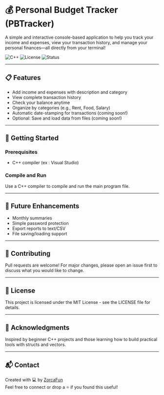 # 💰 Personal Budget Tracker (PBTracker)

A simple and interactive console-based application to help you track your income and expenses, view your transaction history, and manage your personal finances—all directly from your terminal!

![C++](https://img.shields.io/badge/Language-C++-blue.svg)
![License](https://img.shields.io/badge/License-MIT-green.svg)
![Status](https://img.shields.io/badge/Project-Active-brightgreen)

---

## 📋 Features

- Add income and expenses with description and category
- View complete transaction history
- Check your balance anytime
- Organize by categories (e.g., Rent, Food, Salary)
- Automatic date-stamping for transactions (coming soon!)
- Optional: Save and load data from files (coming soon!)

---

## 🚀 Getting Started

### Prerequisites

- C++ compiler (ex : Visual Studio)

### Compile and Run

Use a C++ compiler to compile and run the main program file.

---

## 🌟 Future Enhancements

- Monthly summaries
- Simple password protection
- Export reports to text/CSV
- File saving/loading support

---

## 🤝 Contributing

Pull requests are welcome! For major changes, please open an issue first to discuss what you would like to change.

---

## 📄 License

This project is licensed under the MIT License - see the LICENSE file for details.

---

## 🙌 Acknowledgments

Inspired by beginner C++ projects and those learning how to build practical tools with structs and vectors.

---

## 📬 Contact

Created with 💻 by [ZorcaFun](https://github.com/ZorcaFun)  
Feel free to connect or drop a ⭐ if you found this useful!
